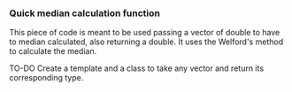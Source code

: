 ### Quick median calculation function

This piece of code is meant to be used passing a vector of double
to have to median calculated, also returning a double.
It uses the Welford's method to calculate the median.

TO-DO
Create a template and a class to take any vector and return its corresponding type.
